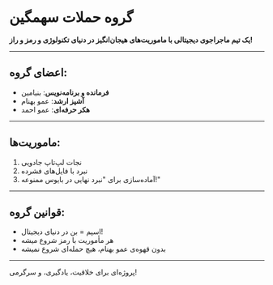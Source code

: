 
# گروه حملات سهمگین

**یک تیم ماجراجوی دیجیتالی با ماموریت‌های هیجان‌انگیز در دنیای تکنولوژی و رمز و راز!**

---

## اعضای گروه:
- **فرمانده و برنامه‌نویس**: بنیامین
- **آشپز ارشد**: عمو بهنام
- **هکر حرفه‌ای**: عمو احمد

---

## ماموریت‌ها:
1. نجات لپ‌تاپ جادویی
2. نبرد با فایل‌های فشرده
3. آماده‌سازی برای "نبرد نهایی در بایوس ممنوعه!"

---

## قوانین گروه:
- اسپم = بن در دنیای دیجیتال!
- هر مأموریت با رمز شروع میشه
- بدون قهوه‌ی عمو بهنام، هیچ حمله‌ای شروع نمیشه

---

پروژه‌ای برای خلاقیت، یادگیری، و سرگرمی!
